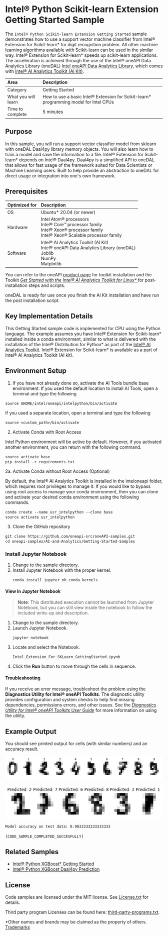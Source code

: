 # Intel® Python Scikit-learn Extension Getting Started Sample

The `Intel® Python Scikit-learn Extension Getting Started` sample demonstrates how to use a support vector machine classifier from Intel® Extension for Scikit-learn* for digit recognition problem. All other machine learning algorithms available with Scikit-learn can be used in the similar way. Intel® Extension for Scikit-learn* speeds up scikit-learn applications. The acceleration is achieved through the use of the Intel® oneAPI Data Analytics Library (oneDAL) [Intel oneAPI Data Analytics Library](https://software.intel.com/content/www/us/en/develop/tools/oneapi/components/onedal.html), which comes with [Intel® AI Analytics Toolkit (AI Kit)](https://software.intel.com/content/www/us/en/develop/tools/oneapi/ai-analytics-toolkit.html).


| Area                     | Description
|:---                      | :---
| Category                 | Getting Started
| What you will learn      | How to use a basic Intel® Extension for Scikit-learn* programming model for Intel CPUs
| Time to complete         | 5 minutes


## Purpose

In this sample, you will run a support vector classifier model from sklearn with oneDAL Daal4py library memory objects. You will also learn how to train a model and save the information to a file. Intel® Extension for Scikit-learn* depends on Intel® Daal4py. Daal4py is a simplified API to oneDAL that allows for fast usage of the framework suited for Data Scientists or Machine Learning users. Built to help provide an abstraction to oneDAL for direct usage or integration into one's own framework.
## Prerequisites

| Optimized for            | Description
| :---                     | :---
| OS                       | Ubuntu* 20.04 (or newer)
| Hardware                 | Intel Atom® processors <br> Intel® Core™ processor family  <br> Intel® Xeon® processor family  <br> Intel® Xeon® Scalable processor family
| Software                 | Intel® AI Analytics Toolkit (AI Kit) <br> Intel® oneAPI Data Analytics Library (oneDAL) <br> Joblib  <br> NumPy <br> Matplotlib

You can refer to the oneAPI [product page](https://software.intel.com/en-us/oneapi) for toolkit installation and the Toolkit *[Get Started with the Intel® AI Analytics Toolkit for Linux*
](https://software.intel.com/en-us/get-started-with-intel-oneapi-linux-get-started-with-the-intel-ai-analytics-toolkit)* for post-installation steps and scripts.

oneDAL is ready for use once you finish the AI Kit installation and have run the post installation script.


## Key Implementation Details

This Getting Started sample code is implemented for CPU using the Python language. The example assumes you have Intel® Extension for Scikit-learn* installed inside a conda environment, similar to what is delivered with the installation of the Intel® Distribution for Python* as part of the [Intel® AI Analytics Toolkit](https://software.intel.com/en-us/oneapi/ai-kit). Intel® Extension for Scikit-learn* is available as a part of Intel® AI Analytics Toolkit (AI kit).

## Environment Setup

1. If you have not already done so, activate the AI Tools bundle base environment. If you used the default location to install AI Tools, open a terminal and type the following
```
source $HOME/intel/oneapi/intelpython/bin/activate
```
If you used a separate location, open a terminal and type the following
```
source <custom_path>/bin/activate
```

2. Activate Conda with Root Access

Intel Python environment will be active by default. However, if you activated another environment, you can return with the following command.
```
source activate base
pip install -r requirements.txt
```

2a. Activate Conda without Root Access (Optional)

By default, the Intel® AI Analytics Toolkit is installed in the inteloneapi folder, which requires root privileges to manage it. If you would like to bypass using root access to manage your conda environment, then you can clone and activate your desired conda environment using the following commands.
```
conda create --name usr_intelpython --clone base
source activate usr_intelpython
```
3. Clone the GitHub repository
```
git clone https://github.com/oneapi-src/oneAPI-samples.git
cd oneapi-samples/AI-and-Analytics/Getting-Started-Samples
```

### Install Jupyter Notebook

1. Change to the sample directory.
2. Install Jupyter Notebook with the proper kernel.
   ```
   conda install jupyter nb_conda_kernels
   ```

#### View in Jupyter Notebook

>**Note**: This distributed execution cannot be launched from Jupyter Notebook, but you can still view inside the notebook to follow the included write-up and description.

1. Change to the sample directory.
2. Launch Jupyter Notebook.
   ```
   jupyter notebook
   ```
3. Locate and select the Notebook.
   ```
   Intel_Extension_For_SKLearn_GettingStarted.ipynb
   ```
4. Click the **Run** button to move through the cells in sequence.


#### Troubleshooting

If you receive an error message, troubleshoot the problem using the **Diagnostics Utility for Intel® oneAPI Toolkits**. The diagnostic utility provides configuration and system checks to help find missing dependencies, permissions errors, and other issues. See the *[Diagnostics Utility for Intel® oneAPI Toolkits User Guide](https://www.intel.com/content/www/us/en/develop/documentation/diagnostic-utility-user-guide/top.html)* for more information on using the utility.

## Example Output

You should see printed output for cells (with similar numbers) and an accuracy result.

![](images/sample_digit_images.JPG "Image samples from dataset")

![](images/predicted.JPG "Predicted digits for random test images")

```
Model accuracy on test data: 0.9833333333333333

[CODE_SAMPLE_COMPLETED_SUCCESFULLY]
```

## Related Samples

* [Intel® Python XGBoost* Getting Started](https://github.com/oneapi-src/oneAPI-samples/tree/master/AI-and-Analytics/Getting-Started-Samples/IntelPython_XGBoost_GettingStarted)
* [Intel® Python XGBoost Daal4py Prediction](https://github.com/oneapi-src/oneAPI-samples/tree/master/AI-and-Analytics/Features-and-Functionality/IntelPython_XGBoost_daal4pyPrediction)

## License

Code samples are licensed under the MIT license. See
[License.txt](https://github.com/oneapi-src/oneAPI-samples/blob/master/License.txt) for details.

Third party program Licenses can be found here: [third-party-programs.txt](https://github.com/oneapi-src/oneAPI-samples/blob/master/third-party-programs.txt).

*Other names and brands may be claimed as the property of others. [Trademarks](https://www.intel.com/content/www/us/en/legal/trademarks.html)

